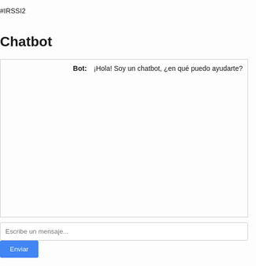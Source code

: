 #IRSSI2
<!DOCTYPE html>
<html lang="en">

<head>
  <meta charset="UTF-8">
  <meta name="viewport" content="width=device-width, initial-scale=1.0">
  <title>Chatbot</title>
  <style>
    body {
      font-family: Arial, sans-serif;
      margin: 0;
      padding: 0;
    }

    .container {
      max-width: 800px;
      margin: 0 auto;
      padding: 20px;
    }

    .chat-log {
      border: 1px solid #ccc;
      height: 300px;
      overflow-y: scroll;
      margin-bottom: 10px;
      padding: 10px;
    }

    .message {
      margin-bottom: 10px;
    }

    .message strong {
      margin-right: 10px;
    }

    .message.sent {
      text-align: left;
    }

    .message.received {
      text-align: right;
    }

    .chat-input {
      border: 1px solid #ccc;
      border-radius: 3px;
      padding: 10px;
      width: 100%;
      box-sizing: border-box;
    }

    .chat-submit {
      border: none;
      background-color: #4285f4;
      color: #fff;
      padding: 10px 20px;
      border-radius: 3px;
      cursor: pointer;
    }

    .chat-submit:hover {
      background-color: #1a73e8;
    }
  </style>
</head>

<body>
  <div class="container">
    <h1>Chatbot</h1>
    <div class="chat-log" id="chat-log">
      <div class="message received">
        <strong>Bot:</strong> ¡Hola! Soy un chatbot, ¿en qué puedo ayudarte?
      </div>
    </div>
    <div class="chat-form">
      <input type="text" class="chat-input" id="chat-input" placeholder="Escribe un mensaje...">
      <button class="chat-submit" onclick="sendMessage()">Enviar</button>
    </div>
  </div>
<script src="script.js"></script>
 
